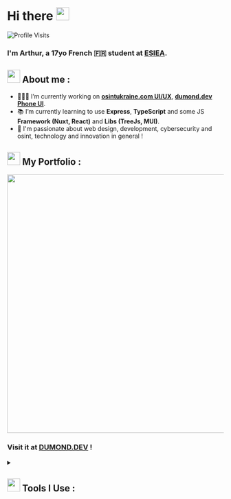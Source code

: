 # Hi there <img src="https://user-images.githubusercontent.com/42378118/110234147-e3259600-7f4e-11eb-95be-0c4047144dea.gif" width="30">

![Profile Visits](https://komarev.com/ghpvc/?username=Excalibur888&style=for-the-badge&label=visits&color=blueviolet)
### I'm Arthur, a 17yo French 🇫🇷 student at [ESIEA](https://esiea.fr).

## <img src="https://cdn3.emoji.gg/emojis/1261-hackerbongocat.gif" width="30"> About me :

- 🧑🏻‍💻 I’m currently working on [**osintukraine.com UI/UX**](https://osintukraine.com), [**dumond.dev Phone UI**](https://dumond.dev). 
- 📚 I’m currently learning to use **Express**, **TypeScript** and some JS **Framework (Nuxt, React)** and **Libs (TreeJs, MUI)**.
- 💙 I'm passionate about web design, development, cybersecurity and osint, technology and innovation in general !

## <img src="https://cdn3.emoji.gg/emojis/2219-what.gif" width="30"> My Portfolio :

<img src="https://user-images.githubusercontent.com/51988264/201673141-6bc7d2ca-8fd7-46ae-b95b-c3271faf471a.png" width="600"></img> 
### Visit it at [DUMOND.DEV](https://dumond.dev) !

<details>
  <summary><h2><img src="https://cdn3.emoji.gg/emojis/YoshiHammer.gif" width="30px"> Tools I Use :</h2></summary>
  <img alt="WebStorm" src="https://img.shields.io/badge/webstorm-143?style=for-the-badge&logo=webstorm&logoColor=white&color=black">
	<img alt="CLion" src="https://img.shields.io/badge/CLion-black?style=for-the-badge&logo=clion&logoColor=white">
	<img alt="PhpStorm" src="https://img.shields.io/badge/phpstorm-143?style=for-the-badge&logo=phpstorm&logoColor=black&color=black&labelColor=darkorchid">
	<img alt="PyCharm" src="https://img.shields.io/badge/pycharm-143?style=for-the-badge&logo=pycharm&logoColor=black&color=black&labelColor=green">
	<img alt="Visual Studio Code" src="https://img.shields.io/badge/Visual%20Studio%20Code-0078d7.svg?style=for-the-badge&logo=visual-studio-code&logoColor=white">
	<img alt="Visual Studio" src="https://img.shields.io/badge/Visual%20Studio-5C2D91.svg?style=for-the-badge&logo=visual-studio&logoColor=white">
	<img alt="Vim" src="https://img.shields.io/badge/VIM-%2311AB00.svg?style=for-the-badge&logo=vim&logoColor=white">
	<img alt="Neovim" src="https://img.shields.io/badge/NeoVim-%2357A143.svg?&style=for-the-badge&logo=neovim&logoColor=white">
	<br>
	<img alt="C" src="https://img.shields.io/badge/c-%2300599C.svg?style=for-the-badge&logo=c&logoColor=white">
	<img alt="C++" src="https://img.shields.io/badge/c++-%2300599C.svg?style=for-the-badge&logo=c%2B%2B&logoColor=white">
	<img alt="HTML5" src="https://img.shields.io/badge/html5-%23E34F26.svg?style=for-the-badge&logo=html5&logoColor=white">
	<img alt="CSS3" src="https://img.shields.io/badge/css3-%231572B6.svg?style=for-the-badge&logo=css3&logoColor=white">
	<img alt="JavaScript" src="https://img.shields.io/badge/javascript-%23323330.svg?style=for-the-badge&logo=javascript&logoColor=%23F7DF1E">
	<img alt="TypeScript" src="https://img.shields.io/badge/typescript-%23007ACC.svg?style=for-the-badge&logo=typescript&logoColor=white">
	<img alt="Markdown" src="https://img.shields.io/badge/markdown-%23000000.svg?style=for-the-badge&logo=markdown&logoColor=white">
	<img alt="PHP" src="https://img.shields.io/badge/php-%23777BB4.svg?style=for-the-badge&logo=php&logoColor=white">
	<img alt="Python" src="https://img.shields.io/badge/python-3670A0?style=for-the-badge&logo=python&logoColor=ffdd54">
	<br>
	<img alt="Raspberry Pi" src="https://img.shields.io/badge/-RaspberryPi-C51A4A?style=for-the-badge&logo=Raspberry-Pi">
	<img alt="Arduino" src="https://img.shields.io/badge/-Arduino-00979D?style=for-the-badge&logo=Arduino&logoColor=white">
	<img alt="Docker" src="https://img.shields.io/badge/docker-%230db7ed.svg?style=for-the-badge&logo=docker&logoColor=white">
	<img alt="Trello" src="https://img.shields.io/badge/Trello-%23026AA7.svg?style=for-the-badge&logo=Trello&logoColor=white">
	<br>
	<img alt="Git" src="https://img.shields.io/badge/git-%23F05033.svg?style=for-the-badge&logo=git&logoColor=white">
	<img alt="GitHub" src="https://img.shields.io/badge/github-%23121011.svg?style=for-the-badge&logo=github&logoColor=white">
	<img alt="GitLab" src="https://img.shields.io/badge/gitlab-%23181717.svg?style=for-the-badge&logo=gitlab&logoColor=white">
	<br>
	<img alt="Apache" src="https://img.shields.io/badge/apache-%23D42029.svg?style=for-the-badge&logo=apache&logoColor=white">
	<img alt="Nginx" src="https://img.shields.io/badge/nginx-%23009639.svg?style=for-the-badge&logo=nginx&logoColor=white">
</details>
